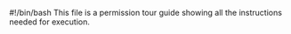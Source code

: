 #!/bin/bash
This file is a permission tour guide showing all the instructions needed for execution.

